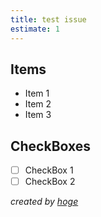 ```yaml
---
title: test issue
estimate: 1
---
```


## Items
* Item 1
* Item 2
* Item 3

## CheckBoxes
- [ ] CheckBox 1
- [ ] CheckBox 2

*created by [hoge](https://github.com)*
